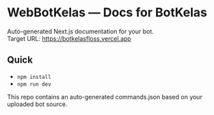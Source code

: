 # WebBotKelas — Docs for BotKelas

Auto-generated Next.js documentation for your bot.  
Target URL: https://botkelasfloss.vercel.app

## Quick
- `npm install`
- `npm run dev`

This repo contains an auto-generated commands.json based on your uploaded bot source.
